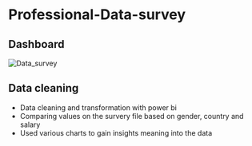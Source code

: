 # Professional-Data-survey
## Dashboard
![Data_survey](https://github.com/PLThabangR/Professional-Data-survey/assets/39111822/d4b286f1-a54a-4e3b-a851-cc4f5252da54)

## Data cleaning 
- Data cleaning and transformation with power bi
- Comparing values on the survery file based on gender, country and salary
- Used various charts to gain insights meaning into the data
